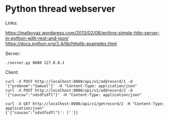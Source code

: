 Python thread webserver  
=======================  
  
Links: 
  
https://mafayyaz.wordpress.com/2013/02/08/writing-simple-http-server-in-python-with-rest-and-json/  
https://docs.python.org/2.4/lib/httplib-examples.html    
  

Server:   
  
```
./server.py 8080 127.0.0.1
```  
  
Client: 
  
```
curl -X POST http://localhost:8080/api/v1/addrecord/1 -d '{"prebnom":"Samuel"}' -H "Content-Type: application/json"
curl -X POST http://localhost:8080/api/v1/addrecord/2 -d '{"coucou":"sdsdfsdfl"}' -H "Content-Type: application/json"
```
  
```
curl -X GET http://localhost:8080/api/v1/getrecord/2 -H "Content-Type: application/json"
{'{"coucou":"sdsdfsdfl"}': ['']} 
```  


